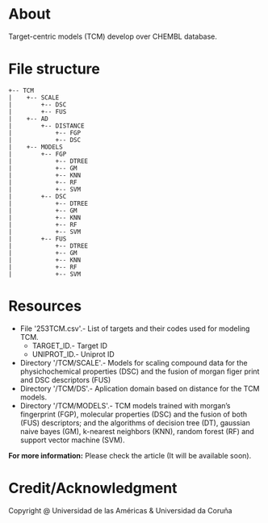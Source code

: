 # About

Target-centric models (TCM) develop over CHEMBL database.

# File structure

```
+-- TCM
|    +-- SCALE
|        +-- DSC
|        +-- FUS
|    +-- AD
|        +-- DISTANCE
|            +-- FGP
|            +-- DSC
|    +-- MODELS
|        +-- FGP
|            +-- DTREE
|            +-- GM
|            +-- KNN
|            +-- RF
|            +-- SVM
|        +-- DSC
|            +-- DTREE
|            +-- GM
|            +-- KNN
|            +-- RF
|            +-- SVM
|        +-- FUS
|            +-- DTREE
|            +-- GM
|            +-- KNN
|            +-- RF
|            +-- SVM
```


# Resources

* File '253TCM.csv'.- List of targets and their codes used for modeling TCM.
    + ﻿TARGET_ID.- Target ID
    + UNIPROT_ID.- Uniprot ID
* Directory '/TCM/SCALE'.- Models for scaling compound data for the physichochemical properties (DSC) and the fusion of morgan figer print and DSC descriptors (FUS)
* Directory '/TCM/DS'.- Aplication domain based on distance for the TCM models.
* Directory '/TCM/MODELS'.- TCM models trained with morgan’s  fingerprint (FGP), molecular properties (DSC) and the fusion of both (FUS) descriptors; and the algorithms of decision tree (DT), gaussian naive bayes (GM), k-nearest neighbors (KNN), random forest (RF) and support vector machine (SVM).

**For more information:**
Please check the article (It will be available soon).

# Credit/Acknowledgment
Copyright @ Universidad de las Américas & Universidad da Coruña
